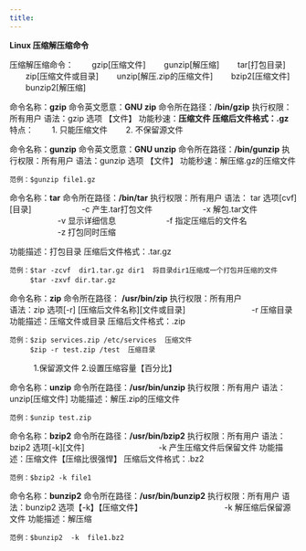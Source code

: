 ```yaml
---
title: 
---
```


**Linux  压缩解压缩命令**

压缩解压缩命令：
　　gzip[压缩文件]
　　gunzip[解压缩]
　　tar[打包目录]
　　zip[压缩文件或目录]
　　unzip[解压.zip的压缩文件]
　　bzip2[压缩文件]
　　bunzip2[解压缩]

命令名称：**gzip**  命令英文愿意：**GNU zip**  命令所在路径：**/bin/gzip**
执行权限：所有用户    语法：gzip 选项 【文件】
功能秒速：**压缩文件   压缩后文件格式：.gz**
特点：
　　1. 只能压缩文件
　　2. 不保留源文件

命令名称：**gunzip**  命令英文愿意：**GNU unzip**   命令所在路径：**/bin/gunzip**
执行权限：所有用户    语法：gunzip 选项 【文件】
功能秒速：解压缩.gz的压缩文件  
```
范例：$gunzip file1.gz
```

命令名称：**tar**   命令所在路径：**/bin/tar**   执行权限：所有用户
语法： tar 选项[cvf] [目录]
　　　　　　-c   产生.tar打包文件
　　　　　　-x   解包.tar文件
　　　　　　-v   显示详细信息
　　　　　　-f    指定压缩后的文件名
　　　　　　-z    打包同时压缩

功能描述：打包目录
压缩后文件格式：.tar.gz
```
范例：$tar -zcvf  dir1.tar.gz dir1  将目录dir1压缩成一个打包并压缩的文件
　　　$tar -zxvf dir.tar.gz
```

命令名称：**zip**   命令所在路径： **/usr/bin/zip**   执行权限：所有用户  
语法：zip  选项[-r] [压缩后文件名称][文件或目录] 
　　　　　　　　-r 压缩目录
功能描述：压缩文件或目录    压缩后文件格式：.zip
```
范例：$zip services.zip /etc/services  压缩文件
　　　$zip -r test.zip /test  压缩目录
```
　　　1.保留源文件  2.设置压缩容量【百分比】

命令名称：**unzip**   命令所在路径：**/usr/bin/unzip**  执行权限：所有用户
语法：unzip[压缩文件]   功能描述：解压.zip的压缩文件
```
范例：$unzip test.zip
```

命令名称：**bzip2**   命令所在路径：**/usr/bin/bzip2**    执行权限：所有用户 
语法：bzip2  选项[-k][文件]
　　　　　　　　　-k  产生压缩文件后保留文件
功能描述：压缩文件【压缩比很强悍】   压缩后文件格式：.bz2   
```
范例：$bzip2 -k file1
```

命令名称：**bunzip2**   命令所在路径：**/usr/bin/bunzip2**   执行权限：所有用户
语法：bunzip2 选项【-k】【压缩文件】
　　　　　　　　　　-k   解压缩后保留源文件
功能描述：解压缩
```
范例：$bunzip2  -k  file1.bz2
```